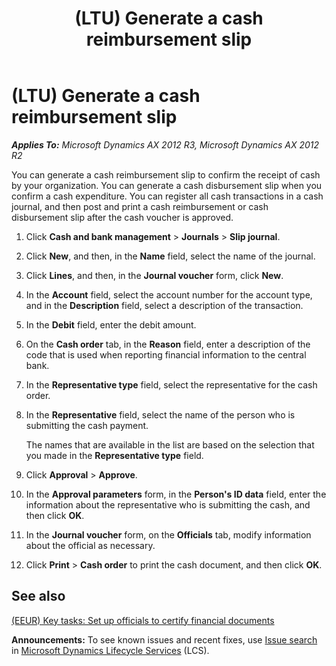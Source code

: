 ﻿---
title: (LTU) Generate a cash reimbursement slip
TOCTitle: (LTU) Generate a cash reimbursement slip
ms:assetid: f17db486-1cd1-457b-91cd-16e0e212e282
ms:mtpsurl: https://technet.microsoft.com/en-us/library/JJ678095(v=AX.60)
ms:contentKeyID: 49386819
ms.date: 04/18/2014
mtps_version: v=AX.60
f1_keywords:
- cash book
- cash reimbursement
- cash reimbursement slip
- cash transactions
- receipt of cash
---

# (LTU) Generate a cash reimbursement slip 


_**Applies To:** Microsoft Dynamics AX 2012 R3, Microsoft Dynamics AX 2012 R2_

You can generate a cash reimbursement slip to confirm the receipt of cash by your organization. You can generate a cash disbursement slip when you confirm a cash expenditure. You can register all cash transactions in a cash journal, and then post and print a cash reimbursement or cash disbursement slip after the cash voucher is approved.

1.  Click **Cash and bank management** \> **Journals** \> **Slip journal**.

2.  Click **New**, and then, in the **Name** field, select the name of the journal.

3.  Click **Lines**, and then, in the **Journal voucher** form, click **New**.

4.  In the **Account** field, select the account number for the account type, and in the **Description** field, select a description of the transaction.

5.  In the **Debit** field, enter the debit amount.

6.  On the **Cash order** tab, in the **Reason** field, enter a description of the code that is used when reporting financial information to the central bank.

7.  In the **Representative type** field, select the representative for the cash order.

8.  In the **Representative** field, select the name of the person who is submitting the cash payment.
    
    The names that are available in the list are based on the selection that you made in the **Representative type** field.

9.  Click **Approval** \> **Approve**.

10. In the **Approval parameters** form, in the **Person's ID data** field, enter the information about the representative who is submitting the cash, and then click **OK**.

11. In the **Journal voucher** form, on the **Officials** tab, modify information about the official as necessary.

12. Click **Print** \> **Cash order** to print the cash document, and then click **OK**.

## See also

[(EEUR) Key tasks: Set up officials to certify financial documents](eeur-key-tasks-set-up-officials-to-certify-financial-documents.md)

  
**Announcements:** To see known issues and recent fixes, use [Issue search](http://go.microsoft.com/fwlink/?linkid=389258) in [Microsoft Dynamics Lifecycle Services](http://go.microsoft.com/fwlink/?linkid=306505) (LCS).

